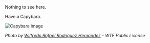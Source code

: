 
Nothing to see here.

Have a Capybara.

![Capybara image](https://github.com/Zylann/godot_voxel/assets/1311555/39c3e7b5-fa03-4eb9-b18d-9e69e6fc3300)

*Photo by [Wilfredo Rafael Rodriguez Hernandez](https://www.wikidata.org/wiki/Q115464159) - WTF Public License*
